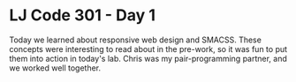 <h1>LJ Code 301 - Day 1</h1>

Today we learned about responsive web design and SMACSS. These concepts were interesting to read about in the pre-work, so it was fun to put them into action in today's lab. Chris was my pair-programming partner, and we worked well together. 
